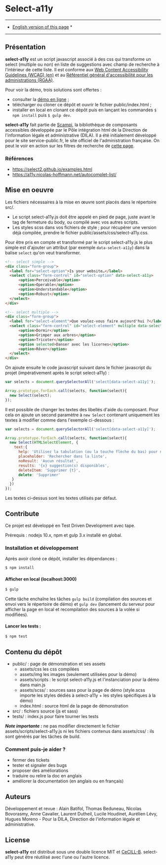 # Select-a11y

* ******************************************** *
* [English version of this page](readme-en.md) *
* ******************************************** *

## Présentation

**select-a11y** est un script javascript associé à des css qui transforme un select (multiple ou non) en liste de suggestions avec champ de recherche à l'intérieur de cette liste. Il est conforme aux [Web Content Accessibility Guidelines (WCAG) (en)](https://www.w3.org/WAI/intro/wcag) et au [Référentiel général d'accessibilité pour les administrations (RGAA)](https://references.modernisation.gouv.fr/rgaa-accessibilite/).

Pour voir la démo, trois solutions sont offertes :

* consulter la [démo en ligne](http://pidila.gitlab.io/select-a11y/) ;
* télécharger ou cloner ce dépôt et ouvrir le fichier public/index.html ;
* installer en local en clonant ce dépôt puis en lançant les commandes `$ npm install` puis `$ gulp dev`.

**select-a11y** fait partie de [Scampi](https://gitlab.com/pidila/scampi), la bibliothèque de composants accessibles développée par le Pôle intégration html de la Direction de l'information légale et administrative (DILA). Il a été initialement développé pour le site service-public.fr, le site officiel de l'administration française. On peut le voir en action sur les filtres de recherche de [cette page](https://www.service-public.fr/demarches-silence-vaut-accord/recherche).

### Références

- https://select2.github.io/examples.html
- https://a11y.nicolas-hoffmann.net/autocomplet-list/

## Mise en oeuvre

Les fichiers nécessaires à la mise en œuvre sont placés dans le répertoire src/. 

* Le script select-a11y.js doit être appelé en pied de page, juste avant le tag de fermeture du body, ou compilé avec vos autres scripts. 
* Les styles scss dans vos fichiers de style ; pour récupérer une version déjà compilée, prendre le fichier public/assets/css/select-a11y.css.

Pour être pris en compte et transformé par le script select-a11y.js le plus simple est d'ajouter un attribut (par exemple ```data-select-a11y```) dans la balise ```select``` qu'on veut transformer.


```html
<!-- select simple -->
<div class="form-group">
  <label for="select-option">Is your website…</label>
  <select class="form-control" id="select-option" data-select-a11y>
      <option>Perceivable</option>
      <option>Operable</option>
      <option>Understandable</option>
      <option>Robust</option>
  </select>
</div>

<!-- select multiple -->
<div class="form-group">
  <label for="select-element">Que voulez-vous faire aujourd'hui ?</label>
  <select class="form-control" id="select-element" multiple data-select-a11y data-placeholder="Chercher dans la liste">
      <option>Dormir</option>
      <option>Grimper aux arbres</option>
      <option>Tricoter</option>
      <option selected>Danser avec les licornes</option>
      <option>Rêver</option>
  </select>
</div>
```

On ajoute ensuite le code javascript suivant dans le fichier javascript du projet (impérativement après le script select-a11y) :

```js
var selects = document.querySelectorAll('select[data-select-a11y]');

Array.prototype.forEach.call(selects, function(select){
  new Select(select);
});

```

Il est possible de changer les textes des libellés d'aide du composant. Pour cela on ajoute un second paramètre à  `new Select` contenant uniquement les textes à modifier comme dans l'exemple ci-dessous :

```js
var selects = document.querySelectorAll('select[data-select-a11y]');

Array.prototype.forEach.call(selects, function(select){
  new Select(HTMLSelectElement, {
    text:{
      help: 'Utilisez la tabulation (ou la touche flèche du bas) pour naviguer dans la liste des suggestions',
      placeholder: 'Rechercher dans la liste',
      noResult: 'Aucun résultat',
      results: '{x} suggestion(s) disponibles',
      deleteItem: 'Supprimer {t}',
      delete: 'Supprimer'
   }
  })
});
```

Les textes ci-dessus sont les textes utilisés par défaut.


## Contribute

Ce projet est développé en Test Driven Development avec tape.

Prérequis : nodejs 10.x, npm et gulp 3.x installé en global.

### Installation et développement

Après avoir cloné ce dépôt, installer les dépendances :

```bash
$ npm install
```

#### Afficher en local (localhost:3000)

```bash
$ gulp
```

Cette tâche enchaîne les tâches `gulp build` (compilation des sources et envoi vers le répertoire de démo) et `gulp dev` (lancement du serveur pour afficher la page en local et recompilation des sources à la volée si modifiées).

#### Lancer les tests :

```bash
$ npm test
```

## Contenu du dépôt

* public/ : page de démonstration et ses assets
  * assets/css les css compilées
  * assets/img les images (seulement utilisées pour la démo)
  * assets/scripts : le script select-a11y.js et l'instanciation pour la démo dans main.js
  * assets/scss/ : sources sass pour la page de démo (style.scss importe les styles dédiés à select-a11y + les styles spécifiques à la démo)
  * index.html : source html de la page de démonstration
* src/ : fichiers source (js et sass)
* tests/ : index.js pour faire tourner les tests

***Note importante :*** ne pas modifier directement le fichier assets/scripts/select-a11y.js ni les fichiers contenus dans assets/css/ : ils sont générés par les tâches de build.

### Comment puis-je aider ?

- fermer des tickets
- tester et signaler des bugs
- proposer des améliorations
- traduire ou relire la doc en anglais
- améliorer la documentation (en anglais ou en français)

## Auteurs

Développement et revue : Alain Batifol, Thomas Beduneau, Nicolas Bovorasmy, Anne Cavalier, Laurent Dutheil, Lucile Houdinet, Aurélien Lévy, Hugues Moreno - Pour la DILA, Direction de l'information légale et administrative.

## License

**select-a11y** est distribué sous une double licence MIT et [CeCILL-B](http://www.cecill.info/licences/Licence_CeCILL-B_V1-fr.html). select-a11y peut être réutilisé avec l'une ou l'autre licence.

